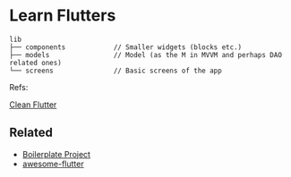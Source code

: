 # Learn Flutters

```
lib
├── components            // Smaller widgets (blocks etc.)
├── models                // Model (as the M in MVVM and perhaps DAO related ones)
└── screens               // Basic screens of the app
```

Refs:

[Clean Flutter](https://github.com/ficiverson/clean-flutter)

## Related

 - [Boilerplate Project](https://github.com/zubairehman/flutter-boilerplate-project)
 - [awesome-flutter](https://github.com/Solido/awesome-flutter)